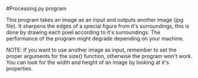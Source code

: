 #Processing.py program


This program takes an image as an input and outputs another image (jpg file).
It sharpens the edges of a special figure from it's surroundings, this is done by drawing each pixel according to it's surroundings.
The performance of the program might degrade depending on your machine.

NOTE: If you want to use another image as input, remember to set the proper arguments for the size() function, otherwise the program won't work.
You can look for the width and height of an image by looking at it's properties.
